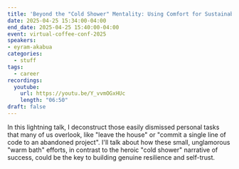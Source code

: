 ```yaml
---
title: 'Beyond the "Cold Shower" Mentality: Using Comfort for Sustainable Learning + Growth'
date: 2025-04-25 15:34:00-04:00
end_date: 2025-04-25 15:40:00-04:00
event: virtual-coffee-conf-2025
speakers:
- eyram-akabua
categories:
  - stuff
tags:
  - career
recordings:
  youtube:
    url: https://youtu.be/Y_vvmOGxHUc
    length: "06:50"
draft: false
---
```


In this lightning talk, I deconstruct those easily dismissed personal tasks that many of us overlook, like "leave the house" or "commit a single line of code to an abandoned project". I'll talk about how these small, unglamorous "warm bath" efforts, in contrast to the heroic "cold shower" narrative of success, could be the key to building genuine resilience and self-trust.